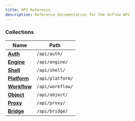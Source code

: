 ```yaml
---
title: API Reference
description: Reference documentation for the dxflow API
---
```


### Collections

| Name | Path |
|------|------|
| [**Auth**](/docs/api/auth) | `/api/auth/` |
| [**Engine**](/docs/api/engine) | `/api/engine/` |
| [**Shell**](/docs/api/shell) | `/api/shell/` |
| [**Platform**](/docs/api/platform) | `/api/platform/` |
| [**Workflow**](/docs/api/workflow) | `/api/workflow/` |
| [**Object**](/docs/api/object) | `/api/object/` |
| [**Proxy**](/docs/api/proxy) | `/api/proxy/` |
| [**Bridge**](/docs/api/bridge) | `/api/bridge/` |
